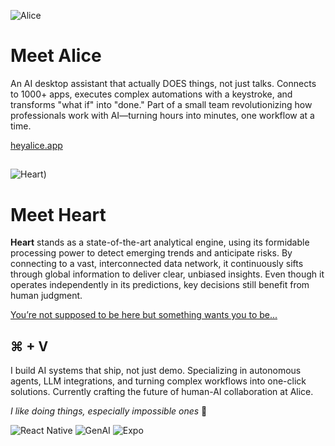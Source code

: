 ![Alice](https://github.com/user-attachments/assets/ddf6ffd8-b339-49fd-84be-7a246a3c522b)

# Meet Alice


An AI desktop assistant that actually DOES things, not just talks. Connects to 1000+ apps, executes complex automations with a keystroke, and transforms "what if" into "done." Part of a small team revolutionizing how professionals work with AI—turning hours into minutes, one workflow at a time.

[heyalice.app](https://heyalice.app/)

## 

![Heart)](https://github.com/user-attachments/assets/22982c9b-9512-4560-874d-3e151c12d1ab)

# Meet Heart


**Heart** stands as a state-of-the-art analytical engine, using its formidable processing power to detect emerging trends and anticipate risks. By connecting to a vast, interconnected data network, it continuously sifts through global information to deliver clear, unbiased insights. Even though it operates independently in its predictions, key decisions still benefit from human judgment.

[You’re not supposed to be here but something wants you to be...](#)

## ⌘ + V

I build AI systems that ship, not just demo. Specializing in autonomous agents, LLM integrations, and turning complex workflows into one-click solutions. Currently crafting the future of human-AI collaboration at Alice.

*I like doing things, especially impossible ones* 💙

![React Native](https://img.shields.io/badge/react_native-%2320232a.svg?style=for-the-badge&logo=react&logoColor=%2361DAFB)
![GenAI](https://img.shields.io/badge/gen_ai-181818?style=for-the-badge&logo=openai&logoColor=white)
![Expo](https://img.shields.io/badge/expo-1C1E24?style=for-the-badge&logo=expo&logoColor=#D04A37)
